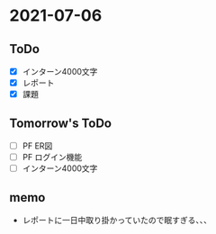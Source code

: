# 2021-07-06

## ToDo
- [x] インターン4000文字
- [x] レポート
- [x] 課題
## Tomorrow's ToDo
- [ ] PF ER図
- [ ] PF ログイン機能
- [ ] インターン4000文字
## memo
- レポートに一日中取り掛かっていたので眠すぎる、、、


